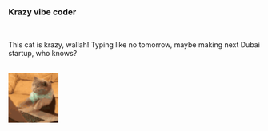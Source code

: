 ### Krazy vibe coder 
<br>
<p>This cat is krazy, wallah! Typing like no tomorrow, maybe making next Dubai startup, who knows?</p>
<br>
<img src="cat-typing.gif" width="100" />



